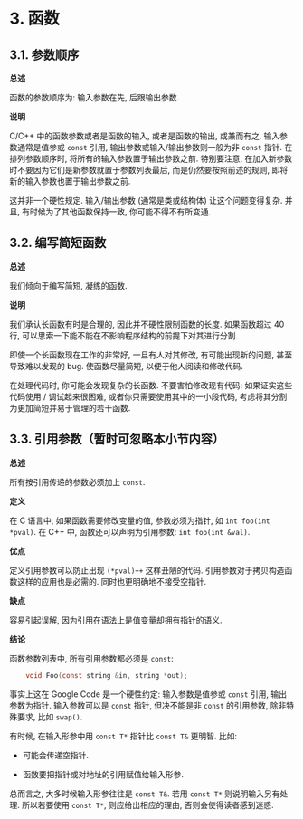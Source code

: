 # 3. 函数

## 3.1. 参数顺序

**总述**

函数的参数顺序为: 输入参数在先, 后跟输出参数.

**说明**

C/C++ 中的函数参数或者是函数的输入, 或者是函数的输出, 或兼而有之. 输入参数通常是值参或 ``const`` 引用, 输出参数或输入/输出参数则一般为非 ``const`` 指针. 在排列参数顺序时, 将所有的输入参数置于输出参数之前. 特别要注意, 在加入新参数时不要因为它们是新参数就置于参数列表最后, 而是仍然要按照前述的规则, 即将新的输入参数也置于输出参数之前.

这并非一个硬性规定. 输入/输出参数 (通常是类或结构体) 让这个问题变得复杂. 并且, 有时候为了其他函数保持一致, 你可能不得不有所变通.

## 3.2. 编写简短函数

**总述**

我们倾向于编写简短, 凝练的函数.

**说明**

我们承认长函数有时是合理的, 因此并不硬性限制函数的长度. 如果函数超过 40 行, 可以思索一下能不能在不影响程序结构的前提下对其进行分割.

即使一个长函数现在工作的非常好, 一旦有人对其修改, 有可能出现新的问题, 甚至导致难以发现的 bug. 使函数尽量简短, 以便于他人阅读和修改代码.

在处理代码时, 你可能会发现复杂的长函数. 不要害怕修改现有代码: 如果证实这些代码使用 / 调试起来很困难, 或者你只需要使用其中的一小段代码, 考虑将其分割为更加简短并易于管理的若干函数.

## 3.3. 引用参数（暂时可忽略本小节内容）

**总述**

所有按引用传递的参数必须加上 ``const``.

**定义**

在 C 语言中, 如果函数需要修改变量的值, 参数必须为指针, 如 ``int foo(int *pval)``. 在 C++ 中, 函数还可以声明为引用参数: ``int foo(int &val)``.

**优点**

定义引用参数可以防止出现 ``(*pval)++`` 这样丑陋的代码. 引用参数对于拷贝构造函数这样的应用也是必需的. 同时也更明确地不接受空指针.

**缺点**

容易引起误解, 因为引用在语法上是值变量却拥有指针的语义.

**结论**

函数参数列表中, 所有引用参数都必须是 ``const``:

```C
    void Foo(const string &in, string *out);
```

事实上这在 Google Code 是一个硬性约定: 输入参数是值参或 ``const`` 引用, 输出参数为指针. 输入参数可以是 ``const`` 指针, 但决不能是非 ``const`` 的引用参数, 除非特殊要求, 比如 ``swap()``.

有时候, 在输入形参中用 ``const T*`` 指针比 ``const T&`` 更明智. 比如:

* 可能会传递空指针.

* 函数要把指针或对地址的引用赋值给输入形参.

总而言之, 大多时候输入形参往往是 ``const T&``. 若用 ``const T*`` 则说明输入另有处理. 所以若要使用 ``const T*``, 则应给出相应的理由, 否则会使得读者感到迷惑.